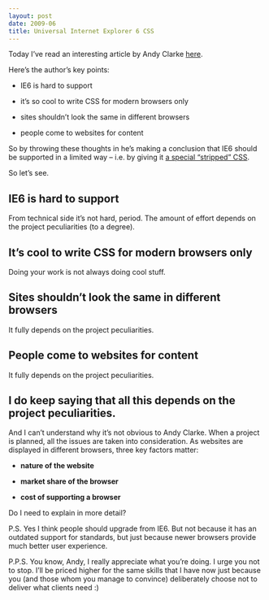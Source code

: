 ```yaml
---
layout: post
date: 2009-06
title: Universal Internet Explorer 6 CSS
---
```


Today I’ve read an interesting article by Andy Clarke <a href="http://forabeautifulweb.com/blog/about/universal_internet_explorer_6_css">here</a>.

Here’s the author’s key points:

* IE6 is hard to support

* it’s so cool to write CSS for modern browsers only

* sites shouldn’t look the same in different browsers

* people come to websites for content

So by throwing these thoughts in he’s making a conclusion that IE6 should be supported in a limited way – i.e. by giving it <a href="http://forabeautifulweb.com/demo/2009/05/21/ie6.0.3.css">a special “stripped” CSS</a>.

So let’s see.

## IE6 is hard to support
From technical side it’s not hard, period. The amount of effort depends on the project peculiarities (to a degree).

## It’s cool to write CSS for modern browsers only

Doing your work is not always doing cool stuff.

## Sites shouldn’t look the same in different browsers

It fully depends on the project peculiarities.

## People come to websites for content

It fully depends on the project peculiarities.

## I do keep saying that all this depends on the project peculiarities.

And I can’t understand why it’s not obvious to Andy Clarke. When a project is planned, all the issues are taken into consideration. As websites are displayed in different browsers, three key factors matter:

* **nature of the website**

* **market share of the browser**

* **cost of supporting a browser**

Do I need to explain in more detail?

P.S. Yes I think people should upgrade from IE6. But not because it has an outdated support for standards, but just because newer browsers provide much better user experience.

P.P.S. You know, Andy, I really appreciate what you’re doing. I urge you not to stop. I’ll be priced higher for the same skills that I have now just because you (and those whom you manage to convince) deliberately choose not to deliver what clients need :)